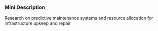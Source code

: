 ### Mini Description

Research on predictive maintenance systems and resource allocation for infrastructure upkeep and repair
